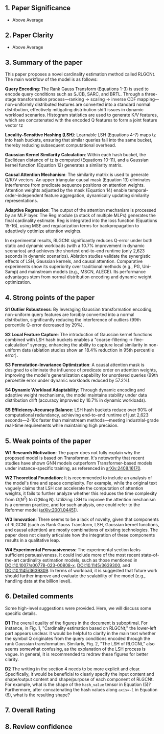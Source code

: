 ## 1. Paper Significance  

- Above Average  

## 2. Paper Clarity  

- Above Average  

## 3. Summary of the paper  

This paper proposes a novel cardinality estimation method called RLGCNt. The main workflow of the model is as follows:

**Query Encoding**: The Rank Gauss Transform (Equations 1-3) is used to encode query conditions such as SJCB, SARC, and BRTL. Through a three-stage transformation process—ranking → scaling → inverse CDF mapping—non-uniformly distributed features are converted into a standard normal distribution, effectively mitigating distribution shift issues in dynamic workload scenarios. Histogram statistics are used to generate K/V features, which are concatenated with the encoded Q features to form a joint feature vector tz

**Locality-Sensitive Hashing (LSH)**: Learnable LSH (Equations 4-7) maps tz into hash buckets, ensuring that similar queries fall into the same bucket, thereby reducing subsequent computational overhead.

**Gaussian Kernel Similarity Calculation**: Within each hash bucket, the Euclidean distance of tz is computed (Equations 10-11), and a Gaussian kernel function (Equation 12) generates a similarity matrix.

**Causal Attention Mechanism**: The similarity matrix is used to generate Q/K/V vectors. An upper triangular causal mask (Equation 13) eliminates interference from predicate sequence positions on attention weights. Attention weights adjusted by the mask (Equation 14) enable temporal-order-independent feature aggregation, dynamically updating similarity representations.

**Adaptive Regression**: The output of the attention mechanism is processed by an MLP layer. The Reg module (a stack of multiple MLPs) generates the final cardinality estimate. Reg is integrated into the loss function (Equations 15-16), using MSE and regularization terms for backpropagation to adaptively optimize attention weights.

In experimental results, RLGCNt significantly reduces Q-error under both static and dynamic workloads (with a 10.7% improvement in dynamic scenarios) and achieves the shortest end-to-end runtime (only 2,623 seconds in dynamic scenarios). Ablation studies validate the synergistic effects of LSH, Gaussian kernels, and causal attention. Comparative experiments show its superiority over traditional methods (e.g., PG, Uni-Samp) and mainstream models (e.g., MSCN, ALECE). Its performance advantages stem from normal distribution encoding and dynamic weight optimization.

## 4. Strong points of the paper  

**S1  Outlier Robustness**: By leveraging Gaussian transformation encoding, non-uniform query features are forcibly converted into a normal distribution, significantly reducing the interference of outliers (99th percentile Q-error decreased by 29%).

**S2  Local Feature Capture**: The introduction of Gaussian kernel functions combined with LSH hash buckets enables a "coarse-filtering → fine-calculation" synergy, enhancing the ability to capture local similarity in non-uniform data (ablation studies show an 18.4% reduction in 95th percentile error).

**S3  Permutation-Invariance Optimization**: A causal attention mask is designed to eliminate the influence of predicate order on attention weights, improving the model's generalization capability for unordered queries (99th percentile error under dynamic workloads reduced by 57.2%).

**S4  Dynamic Workload Adaptability**: Through dynamic encoding and adaptive weight mechanisms, the model maintains stability under data distribution drift (accuracy improved by 10.7% in dynamic workloads).

**S5  Efficiency-Accuracy Balance**: LSH hash buckets reduce over 90% of computational redundancy, achieving end-to-end runtime of just 2,623 seconds—2-10x faster than mainstream methods—meeting industrial-grade real-time requirements while maintaining high precision.

## 5. Weak points of the paper

**W1  Research Motivation**: The paper does not fully explain why the proposed model is based on Transformer. It's noteworthy that recent studies have shown GNN models outperform Transformer-based models under instance-specific training, as referenced in [arXiv:2408.16170](https://doi.org/10.48550/arXiv.2408.16170).

**W2  Theoretical Foundation**: It is recommended to include an analysis of the model's time and space complexity. For example, while the original text vaguely claims that LSH can accelerate the computation of attention weights, it fails to further analyze whether this reduces the time complexity from $O(N^2)$ to $O(N\log N)$. Utilizing LSH to improve the attention mechanism is a common practice, and for such analysis, one could refer to the Reformer model ([arXiv:2001.04451](https://doi.org/10.48550/arXiv.2001.04451)).

**W3  Innovation**: There seems to be a lack of novelty, given that components of RLGCNt (such as Rank Gauss Transform, LSH, Gaussian kernel functions, and causal attention) are mostly combinations of existing technologies. The paper does not clearly articulate how the integration of these components results in a qualitative leap.

**W4  Experimental Persuasiveness**: The experimental section lacks sufficient persuasiveness. It could include more of the most recent state-of-the-art cardinality estimation models, such as those mentioned in [DOI:10.1007/s00778-023-00808-x](https://doi.org/10.1007/s00778-023-00808-x), [DOI:10.1145/3639300](https://doi.org/10.1145/3639300), and [DOI:10.1145/3639309](https://doi.org/10.1145/3639309). In terms of workload, it is suggested that future work should further improve and evaluate the scalability of the model (e.g., handling data at the billion level).

## 6. Detailed comments

Some high-level suggestions were provided. Here, we will discuss some specific details.

**D1** The overall quality of the figures in the document is suboptimal. For instance, in Fig. 1, "Cardinality estimation based on RLGCNt," the lower-left part appears unclear. It would be helpful to clarify in the main text whether the symbol Q originates from the query conditions encoded through the rank Gaussian transformation. Similarly, Fig. 2, "The LSH of RLGCNt," also seems somewhat confusing, as the explanation of the LSH process is vague. In general, it is recommended to redraw these figures for better clarity.

**D2** The writing in the section 4 needs to be more explicit and clear. Specifically, it would be beneficial to clearly specify the input content and shape/output content and shape/purpose of each component of RLGCNt. For example, what is the shape of the `hash_value` tensor in Equation (5)? Furthermore, after concatenating the hash values along `axis=-1` in Equation (6), what is the resulting shape?

## 7. Overall Rating

## 8. Review confidence  

